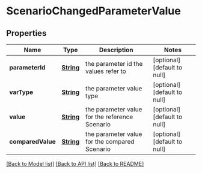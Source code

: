 # ScenarioChangedParameterValue
## Properties

Name | Type | Description | Notes
------------ | ------------- | ------------- | -------------
**parameterId** | [**String**](string.md) | the parameter id the values refer to | [optional] [default to null]
**varType** | [**String**](string.md) | the parameter value type | [optional] [default to null]
**value** | [**String**](string.md) | the parameter value for the reference Scenario | [optional] [default to null]
**comparedValue** | [**String**](string.md) | the parameter value for the compared Scenario | [optional] [default to null]

[[Back to Model list]](../README.md#documentation-for-models) [[Back to API list]](../README.md#documentation-for-api-endpoints) [[Back to README]](../README.md)

